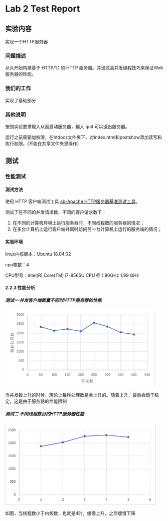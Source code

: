 # Lab 2 Test Report



## 实验内容

实现一个HTTP服务器

### 问题描述

从头开始构建基于 HTTP/1.1 的 HTTP 服务器。并通过高并发编程技巧来保证Web服务器的性能。

### 我们的工作

实现了基础部分

### 其他说明

按照实验要求输入从而启动服务器，输入 quit 可以退出服务器。

运行之前需要加权限，在htdocs文件夹下，对index.html和postshow添加读写和执行权限。(不能在共享文件夹里操作）

## 测试

### 性能测试

#### 测试方法

使用 HTTP 客户端测试工具 [ab-Apache HTTP服务器基准测试工具](http://httpd.apache.org/docs/current/programs/ab.html)。

测试了在不同的并发请求数、不同的客户请求数下：

1. 在不同的计算机环境上运行服务器时，不同线程数的服务器的情况；
2. 在多台计算机上运行客户端并同时访问另一台计算机上运行的服务端的情况；

#### 实验环境

linux内核版本：Ubuntu 18.04.02

cpu核数：4

CPU型号：Intel(R) Core(TM) i7-8565U CPU @ 1.80GHz   1.99 GHz

#### 2.2.3 性能分析

##### 测试一 并发客户端数量不同时HTTP服务器的性能 

![image-20210506234746769](images/image-20210506234746769.png)

当并发数上升的时候，理论上每秒处理数是会上升的。随着上升，最后会趋于稳定，这是由于服务器的性能限制

##### 测试二 不同线程数目的HTTP服务器性能



![image-20210507003155889](images/image-20210507003155889.png)

如图，当线程数小于内核数，也就是4时，缓慢上升，之后缓慢下降

